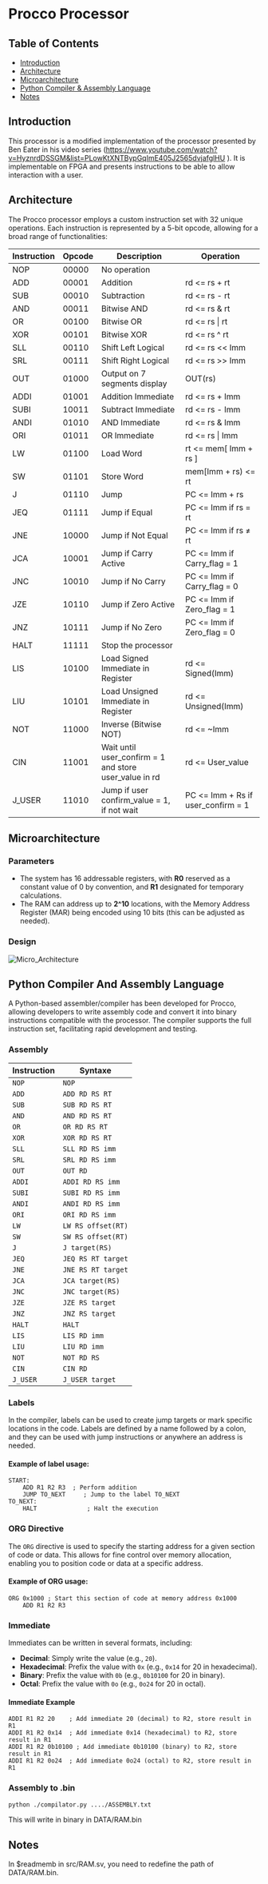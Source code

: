 
# Procco Processor
## Table of Contents
- [Introduction](#introduction)
- [Architecture](#architecture)
- [Microarchitecture](#microarchitecture)
- [Python Compiler &  Assembly Language](#python-compiler-and-assembly-language)
- [Notes](#notes)

## Introduction

This processor is a modified implementation of the processor presented by Ben Eater in his video series (https://www.youtube.com/watch?v=HyznrdDSSGM&list=PLowKtXNTBypGqImE405J2565dvjafglHU ). It is implementable on FPGA and presents instructions to be able to allow interaction with a user.

## Architecture

The Procco processor employs a custom instruction set with 32 unique operations. Each instruction is represented by a 5-bit opcode, allowing for a broad range of functionalities:

| Instruction | Opcode | Description                            |  Operation
|-------------|--------|-----------------------------------------|---------------|
| NOP         | 00000  | No operation                            |     
| ADD         | 00001  | Addition                                | rd <= rs + rt
| SUB         | 00010  | Subtraction                             | rd <= rs - rt
| AND         | 00011  | Bitwise AND                             | rd <= rs & rt
| OR          | 00100  | Bitwise OR                              | rd <= rs \| rt
| XOR         | 00101  | Bitwise XOR                             | rd <= rs ^ rt
| SLL         | 00110  | Shift Left Logical                      | rd <= rs << Imm
| SRL         | 00111  | Shift Right Logical                     | rd <= rs >> Imm
| OUT         | 01000  | Output on 7 segments display            | OUT(rs)
| ADDI        | 01001  | Addition Immediate                      | rd <= rs + Imm
| SUBI        | 10011  | Subtract Immediate                      | rd <= rs - Imm
| ANDI        | 01010  | AND Immediate                           | rd <= rs & Imm
| ORI         | 01011  | OR Immediate                            | rd <= rs \| Imm
| LW          | 01100  | Load Word                               | rt <= mem[ Imm + rs ]
| SW          | 01101  | Store Word                              | mem[Imm + rs) <= rt
| J           | 01110  | Jump                                    | PC <= Imm + rs
| JEQ         | 01111  | Jump if Equal                           | PC <= Imm if rs = rt
| JNE         | 10000  | Jump if Not Equal                       | PC <= Imm if rs ≠ rt
| JCA         | 10001  | Jump if Carry Active                    | PC <= Imm if Carry_flag = 1
| JNC         | 10010  | Jump if No Carry                        | PC <= Imm if Carry_flag = 0
| JZE         | 10110  | Jump if Zero Active                     | PC <= Imm if Zero_flag = 1
| JNZ         | 10111  | Jump if No Zero                         | PC <= Imm if Zero_flag = 0
| HALT        | 11111  | Stop the processor                      |
| LIS         | 10100  | Load Signed Immediate in Register       | rd <= Signed(Imm)
| LIU         | 10101  | Load Unsigned Immediate in Register     | rd <= Unsigned(Imm)
| NOT         | 11000  | Inverse (Bitwise NOT)                   | rd <= ~Imm
| CIN         | 11001  | Wait until user_confirm = 1 and store user_value in rd  | rd <= User_value 
| J_USER      | 11010  | Jump if user confirm_value = 1, if not wait                 | PC <= Imm + Rs if user_confirm = 1

## Microarchitecture
###  Parameters
-    The system has 16 addressable registers, with **R0** reserved as a constant value of 0 by convention, and **R1** designated for temporary calculations.
-   The RAM can address up to **2^10** locations, with the Memory Address Register (MAR) being encoded using 10 bits (this can be adjusted as needed).
### Design
![Micro_Architecture](https://i.imgur.com/spo2W1G.png)

## Python Compiler And Assembly Language

A Python-based assembler/compiler has been developed for Procco, allowing developers to write assembly code and convert it into binary instructions compatible with the processor. The compiler supports the full instruction set, facilitating rapid development and testing.

### Assembly
| Instruction | Syntaxe |
|-------------|---------|
| `NOP`       | `NOP` |
| `ADD`       | `ADD RD RS RT` |
| `SUB`       | `SUB RD RS RT` |
| `AND`       | `AND RD RS RT` |
| `OR`        | `OR RD RS RT` |
| `XOR`       | `XOR RD RS RT` |
| `SLL`       | `SLL RD RS imm` |
| `SRL`       | `SRL RD RS imm` |
| `OUT`       | `OUT RD` |
| `ADDI`      | `ADDI RD RS imm` |
| `SUBI`      | `SUBI RD RS imm` |
| `ANDI`      | `ANDI RD RS imm` |
| `ORI`       | `ORI RD RS imm` |
| `LW`        | `LW RS offset(RT)` |
| `SW`        | `SW RS offset(RT)` |
| `J`         | `J target(RS)` |
| `JEQ`       | `JEQ RS RT target` |
| `JNE`       | `JNE RS RT target` |
| `JCA`       | `JCA target(RS)` |
| `JNC`       | `JNC target(RS)` |
| `JZE`       | `JZE RS target` |
| `JNZ`       | `JNZ RS target` |
| `HALT`      | `HALT` |
| `LIS`       | `LIS RD imm` |
| `LIU`       | `LIU RD imm` |
| `NOT`       | `NOT RD RS` |
| `CIN`       | `CIN RD` |
| `J_USER`    | `J_USER target` |

### Labels

In the compiler, labels can be used to create jump targets or mark specific locations in the code. Labels are defined by a name followed by a colon, and they can be used with jump instructions or anywhere an address is needed.

#### Example of label usage:
```assembly
START:
    ADD R1 R2 R3  ; Perform addition
    JUMP TO_NEXT     ; Jump to the label TO_NEXT
TO_NEXT:
    HALT              ; Halt the execution
```
### ORG Directive
The `ORG` directive is used to specify the starting address for a given section of code or data. This allows for fine control over memory allocation, enabling you to position code or data at a specific address.

#### Example of ORG usage:
```assembly
ORG 0x1000 ; Start this section of code at memory address 0x1000 
	ADD R1 R2 R3
```

### Immediate

Immediates can be written in several formats, including:

-   **Decimal**: Simply write the value (e.g., `20`).
-   **Hexadecimal**: Prefix the value with `0x` (e.g., `0x14` for 20 in hexadecimal).
-   **Binary**: Prefix the value with `0b` (e.g., `0b10100` for 20 in binary).
-   **Octal**: Prefix the value with `0o` (e.g., `0o24` for 20 in octal).

#### Immediate Example
```assembly 
ADDI R1 R2 20    ; Add immediate 20 (decimal) to R2, store result in R1
ADDI R1 R2 0x14  ; Add immediate 0x14 (hexadecimal) to R2, store result in R1
ADDI R1 R2 0b10100 ; Add immediate 0b10100 (binary) to R2, store result in R1
ADDI R1 R2 0o24  ; Add immediate 0o24 (octal) to R2, store result in R1
```
### Assembly to .bin
``` bash
python ./compilator.py ..../ASSEMBLY.txt
```
This will write in binary in  DATA/RAM.bin 


## Notes

In $readmemb in src/RAM.sv, you need to redefine the path of DATA/RAM.bin.
